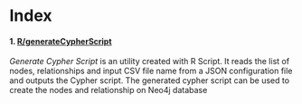 # Index

#### 1. [R/generateCypherScript](R/generateCypherScript/)

*Generate Cypher Script* is an utility created with R Script. It reads the list of nodes, relationships and input CSV file name from a JSON configuration file and outputs the Cypher script. The generated cypher script can be used to create the nodes and relationship on Neo4j database


